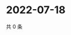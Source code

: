 # 2022-07-18

共 0 条

<!-- BEGIN WEIBO -->
<!-- 最后更新时间 Mon Jul 18 2022 12:47:07 GMT+0800 (China Standard Time) -->

<!-- END WEIBO -->
